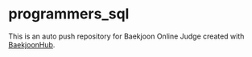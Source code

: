 # programmers_sql
This is an auto push repository for Baekjoon Online Judge created with [BaekjoonHub](https://github.com/BaekjoonHub/BaekjoonHub).
